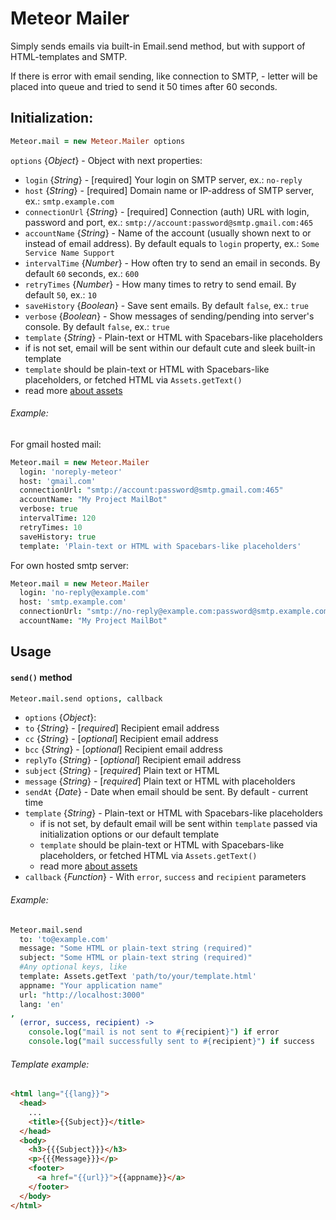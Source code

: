 Meteor Mailer
=============
Simply sends emails via built-in Email.send method, but with support of HTML-templates and SMTP.

If there is error with email sending, like connection to SMTP, - letter will be placed into queue and tried to send it 50 times after 60 seconds.

## Initialization:
```coffeescript
Meteor.mail = new Meteor.Mailer options
```

`options` {*Object*} - Object with next properties:
 - `login` {*String*} - [required] Your login on SMTP server, ex.: `no-reply`
 - `host` {*String*} - [required] Domain name or IP-address of SMTP server, ex.: `smtp.example.com`
 - `connectionUrl` {*String*} - [required] Connection (auth) URL with login, password and port, ex.: `smtp://account:password@smtp.gmail.com:465`
 - `accountName` {*String*} - Name of the account (usually shown next to or instead of email address). By default equals to `login` property, ex.: `Some Service Name Support`
 - `intervalTime` {*Number*} - How often try to send an email in seconds. By default `60` seconds, ex.: `600`
 - `retryTimes` {*Number*} - How many times to retry to send email. By default `50`, ex.: `10`
 - `saveHistory` {*Boolean*} - Save sent emails. By default `false`, ex.: `true`
 - `verbose` {*Boolean*} - Show messages of sending/pending into server's console. By default `false`, ex.: `true`
 - `template` {*String*} - Plain-text or HTML with Spacebars-like placeholders
  - if is not set, email will be sent within our default cute and sleek built-in template
  - `template` should be plain-text or HTML with Spacebars-like placeholders, or fetched HTML via `Assets.getText()`
  - read more [about assets](http://docs.meteor.com/#/full/assets_getText)

###### Example:
For gmail hosted mail:
```coffeescript
Meteor.mail = new Meteor.Mailer
  login: 'noreply-meteor'
  host: 'gmail.com'
  connectionUrl: "smtp://account:password@smtp.gmail.com:465"
  accountName: "My Project MailBot"
  verbose: true
  intervalTime: 120
  retryTimes: 10
  saveHistory: true
  template: 'Plain-text or HTML with Spacebars-like placeholders'
```

For own hosted smtp server:
```coffeescript
Meteor.mail = new Meteor.Mailer
  login: 'no-reply@example.com'
  host: 'smtp.example.com'
  connectionUrl: "smtp://no-reply@example.com:password@smtp.example.com:587"
  accountName: "My Project MailBot"
```

## Usage
#### `send()` method
```coffee
Meteor.mail.send options, callback
```
 - `options` {*Object*}:
  - `to` {*String*} - [*required*] Recipient email address
  - `cc` {*String*} - [*optional*] Recipient email address
  - `bcc` {*String*} - [*optional*] Recipient email address
  - `replyTo` {*String*} - [*optional*] Recipient email address
  - `subject` {*String*} - [*required*] Plain text or HTML
  - `message` {*String*} - [*required*] Plain text or HTML with placeholders
  - `sendAt` {*Date*} - Date when email should be sent. By default - current time
  - `template` {*String*} - Plain-text or HTML with Spacebars-like placeholders
    - if is not set, by default email will be sent within `template` passed via initialization options or our default template
    - `template` should be plain-text or HTML with Spacebars-like placeholders, or fetched HTML via `Assets.getText()`
    - read more [about assets](http://docs.meteor.com/#/full/assets_getText)
 - `callback` {*Function*} - With `error`, `success` and `recipient` parameters

###### Example:
```coffeescript
Meteor.mail.send 
  to: 'to@example.com'
  message: "Some HTML or plain-text string (required)"
  subject: "Some HTML or plain-text string (required)"
  #Any optional keys, like
  template: Assets.getText 'path/to/your/template.html'
  appname: "Your application name"
  url: "http://localhost:3000"
  lang: 'en'
,
  (error, success, recipient) ->
    console.log("mail is not sent to #{recipient}") if error
    console.log("mail successfully sent to #{recipient}") if success
```

###### Template example:
```html
<html lang="{{lang}}">
  <head>
    ...
    <title>{{Subject}}</title>
  </head>
  <body>
    <h3>{{{Subject}}}</h3>
    <p>{{{Message}}}</p>
    <footer>
      <a href="{{url}}">{{appname}}</a>
    </footer>
  </body>
</html>
```
